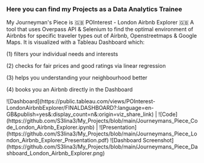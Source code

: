 ### Here you can find my Projects as a Data Analytics Trainee ###
My Journeyman's Piece is :gb: POInterest - London Airbnb Explorer :gb:
A tool that uses Overpass API & Selenium to find the optimal environment of Airbnbs for specific traveler types out of Airbnb, Openstreetmaps & Google Maps. It is visualized with a Tableau Dashboard which:
<p>(1) filters your individual needs and interests</p>
<p>(2) checks for fair prices and good ratings via linear regression</p>
<p>(3) helps you understanding your neighbourhood better</p>
<p>(4) books you an Airbnb directly in the Dashboard</p>
<p> </p>
![Dashboard](https://public.tableau.com/views/POInterest-LondonAirbnbExplorer/FINALDASHBOARD?:language=en-GB&publish=yes&:display_count=n&:origin=viz_share_link) | ![Code](https://github.com/S3lina3/My_Projects/blob/main/Journeymans_Piece_Code_London_Airbnb_Explorer.ipynb) | ![Presentation](https://github.com/S3lina3/My_Projects/blob/main/Journeymans_Piece_London_Airbnb_Explorer_Presentation.pdf)
![Dashboard Screenshot](https://github.com/S3lina3/My_Projects/blob/main/Journeymans_Piece_Dashboard_London_Airbnb_Explorer.png)
